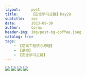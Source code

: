 ```yaml
---
layout:     post
title:      【安全学习之路】Day29
subtitle:   sec
date:       2023-09-30
author:     Corax
header-img: img/post-bg-coffee.jpeg
catalog: true
tags:
    - 【逆向工程核心原理】
    - 【逆向】
    - 【安全学习之路】
---
```


![](https://typora-1321221957.cos.ap-shanghai.myqcloud.com/image1/202311021106287.png)
![](https://typora-1321221957.cos.ap-shanghai.myqcloud.com/image1/202311021106288.png)
![](https://typora-1321221957.cos.ap-shanghai.myqcloud.com/image1/202311021106289.png)
![](https://typora-1321221957.cos.ap-shanghai.myqcloud.com/image1/202311021106290.png)
